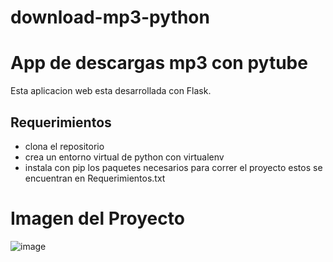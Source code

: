 # download-mp3-python

# App de descargas mp3 con pytube
 Esta aplicacion web esta desarrollada con Flask. 


## Requerimientos

 - clona el repositorio
 - crea un entorno virtual de python con virtualenv
 - instala con pip los paquetes necesarios para correr el proyecto  estos se encuentran en Requerimientos.txt


# Imagen del Proyecto

![image](https://github.com/tonylangpi/download-mp3-python/assets/116380610/c7b40f7f-33ee-4402-8d93-c5da93e82a2e)
